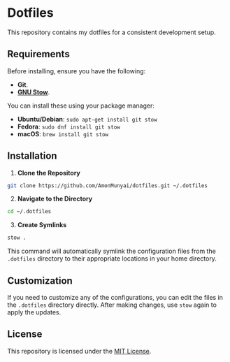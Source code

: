# Dotfiles

This repository contains my dotfiles for a consistent development setup.

## Requirements

Before installing, ensure you have the following:

- **Git**.
- [**GNU Stow**](https://www.gnu.org/software/stow/).

You can install these using your package manager:

- **Ubuntu/Debian**: `sudo apt-get install git stow`
- **Fedora**: `sudo dnf install git stow`
- **macOS**: `brew install git stow`

## Installation

1. **Clone the Repository**

```bash
git clone https://github.com/AmonMunyai/dotfiles.git ~/.dotfiles
```

2. **Navigate to the Directory**

```bash
cd ~/.dotfiles
```

3. **Create Symlinks**

```bash
stow .
```

This command will automatically symlink the configuration files from the `.dotfiles` directory to their appropriate locations in your home directory.

## Customization

If you need to customize any of the configurations, you can edit the files in the `.dotfiles` directory directly. After making changes, use `stow` again to apply the updates.

## License

This repository is licensed under the [MIT License](LICENSE).
